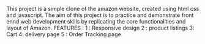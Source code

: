 This project is  a simple clone of the amazon website, created using html css and javascript.
The aim of this project is to practice and demonstrate front ennd web development skills by replicating the core functionalities and layout of Amazon.
FEATURES :
1 : Responsive design
2 : product listings
3:  Cart
4: delivery page 
5 : Order Tracking page
